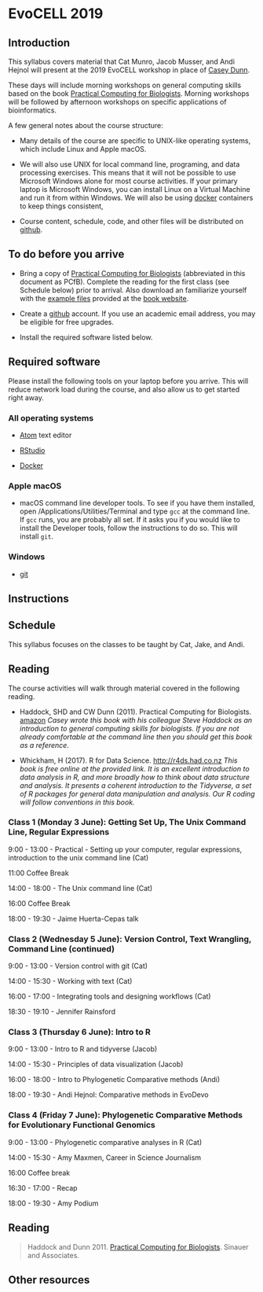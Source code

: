 # EvoCELL 2019

## Introduction

This syllabus covers material that Cat Munro, Jacob Musser, and Andi Hejnol will present at the 2019 EvoCELL workshop in place of [Casey Dunn](http://dunnlab.org).

These days will include morning workshops on general computing skills based on the book [Practical Computing for Biologists](http://www.sinauer.com/practical-computing-for-biologists.html). Morning workshops will be followed by afternoon workshops on specific applications of bioinformatics.

A few general notes about the course structure:

- Many details of the course are specific to UNIX-like operating systems, which include Linux and Apple macOS.

- We will also use UNIX for local command line, programing, and data processing exercises. This means that it will not be possible to use Microsoft Windows alone for most course activities. If your primary laptop is Microsoft Windows, you can install Linux on a Virtual Machine and run it from within Windows. We will also be using [docker](https://www.docker.com/) containers to keep things consistent,

- Course content, schedule, code, and other files will be distributed on [github](https://github.com).


## To do before you arrive


- Bring a copy of [Practical Computing for Biologists](http://www.sinauer.com/practical-computing-for-biologists.html) (abbreviated in this document as PCfB). Complete the reading for the first class (see Schedule below) prior to arrival. Also download an familiarize yourself with the [example files](http://practicalcomputing.org) provided at the [book website](http://practicalcomputing.org).


- Create a [github](https://github.com) account. If you use an academic email address, you may be eligible for free upgrades.

- Install the required software listed below.


## Required software

Please install the following tools on your laptop before you arrive. This will reduce network load during the course, and also allow us to get started right away.

### All operating systems

- [Atom](https://atom.io) text editor

- [RStudio](https://www.rstudio.com/products/rstudio/download/#download)

- [Docker](https://www.docker.com/get-started)

### Apple macOS

- macOS command line developer tools. To see if you have them installed, open /Applications/Utilities/Terminal and type `gcc` at the command line. If `gcc` runs, you are probably all set. If it asks you if you would like to install the Developer tools, follow the instructions to do so. This will install `git`.

### Windows

- [git](https://git-scm.com)


## Instructions

## Schedule

This syllabus focuses on the classes to be taught by Cat, Jake, and Andi.

## Reading

The course activities will walk through material covered in the following reading.

- Haddock, SHD and CW Dunn (2011). Practical Computing for Biologists. [amazon](http://www.amazon.com/Practical-Computing-Biologists-Steven-Haddock/dp/0878933913/ref=sr_1_1) *Casey wrote this book with his colleague Steve Haddock as an introduction to general computing skills for biologists. If you are not already comfortable at the command line then you should get this book as a reference.*

- Whickham, H (2017). R for Data Science. http://r4ds.had.co.nz *This book is free online at the provided link. It is an excellent introduction to data analysis in R, and more broadly how to think about data structure and analysis. It presents a coherent introduction to the Tidyverse, a set of R packages for general data manipulation and analysis. Our R coding will follow conventions in this book.*


### Class 1 (Monday 3 June): Getting Set Up, The Unix Command Line, Regular Expressions

9:00 - 13:00 -  Practical - Setting up your computer, regular expressions, introduction to the unix command line (Cat)

11:00 Coffee Break

14:00 - 18:00 - The Unix command line (Cat)

16:00 Coffee Break

18:00 - 19:30 - Jaime Huerta-Cepas talk


### Class 2 (Wednesday 5 June): Version Control, Text Wrangling, Command Line (continued)

9:00 - 13:00 - Version control with git (Cat)

14:00 - 15:30 - Working with text (Cat)

16:00 - 17:00 - Integrating tools and designing workflows (Cat)

18:30 - 19:10 - Jennifer Rainsford

### Class 3 (Thursday 6 June): Intro to R

9:00 - 13:00 - Intro to R and tidyverse (Jacob)

14:00 - 15:30 - Principles of data visualization (Jacob)

16:00 - 18:00 - Intro to Phylogenetic Comparative methods (Andi)

18:00 - 19:30 - Andi Hejnol: Comparative methods in EvoDevo

### Class 4 (Friday 7 June): Phylogenetic Comparative Methods for Evolutionary Functional Genomics


9:00 - 13:00 - Phylogenetic comparative analyses in R (Cat)

14:00 - 15:30 - Amy Maxmen, Career in Science Journalism

16:00  Coffee break

16:30 - 17:00 - Recap

18:00 - 19:30 - Amy Podium 


## Reading

> Haddock and Dunn 2011. [Practical Computing for Biologists](http://www.sinauer.com/practical-computing-for-biologists.html). Sinauer and Associates.

## Other resources
